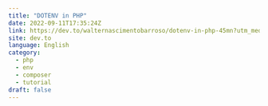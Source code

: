 ```yaml
---
title: "DOTENV in PHP"
date: 2022-09-11T17:35:24Z
link: https://dev.to/walternascimentobarroso/dotenv-in-php-45mn?utm_medium=RSS&utm_source=news.12bit.vn
site: dev.to
language: English
category:
  - php
  - env
  - composer
  - tutorial
draft: false
---
```


